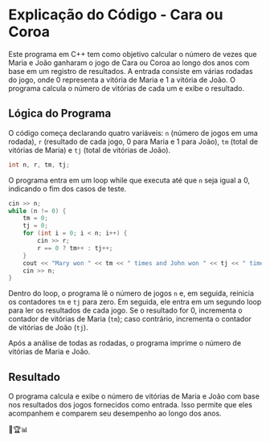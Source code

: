 # Explicação do Código - Cara ou Coroa

Este programa em C++ tem como objetivo calcular o número de vezes que Maria e João ganharam o jogo de Cara ou Coroa ao longo dos anos com base em um registro de resultados. A entrada consiste em várias rodadas do jogo, onde 0 representa a vitória de Maria e 1 a vitória de João. O programa calcula o número de vitórias de cada um e exibe o resultado.

## Lógica do Programa

O código começa declarando quatro variáveis: `n` (número de jogos em uma rodada), `r` (resultado de cada jogo, 0 para Maria e 1 para João), `tm` (total de vitórias de Maria) e `tj` (total de vitórias de João).

```cpp
int n, r, tm, tj;
```

O programa entra em um loop while que executa até que `n` seja igual a 0, indicando o fim dos casos de teste.

```cpp
cin >> n;
while (n != 0) {
    tm = 0;
    tj = 0;
    for (int i = 0; i < n; i++) {
        cin >> r;
        r == 0 ? tm++ : tj++;
    }
    cout << "Mary won " << tm << " times and John won " << tj << " times" << endl;
    cin >> n;
}
```

Dentro do loop, o programa lê o número de jogos `n` e, em seguida, reinicia os contadores `tm` e `tj` para zero. Em seguida, ele entra em um segundo loop para ler os resultados de cada jogo. Se o resultado for 0, incrementa o contador de vitórias de Maria (`tm`); caso contrário, incrementa o contador de vitórias de João (`tj`).

Após a análise de todas as rodadas, o programa imprime o número de vitórias de Maria e João.

## Resultado

O programa calcula e exibe o número de vitórias de Maria e João com base nos resultados dos jogos fornecidos como entrada. Isso permite que eles acompanhem e comparem seu desempenho ao longo dos anos.

🎲🏆📊